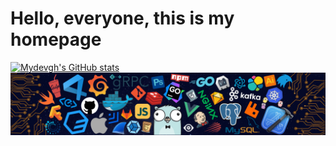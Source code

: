 # Hello, everyone, this is my homepage

[![Mydevgh's GitHub stats](https://github-readme-stats.vercel.app/api?username=mydevgh)](https://github.com/mydevgh/github-readme-stats)
![](header.png)
